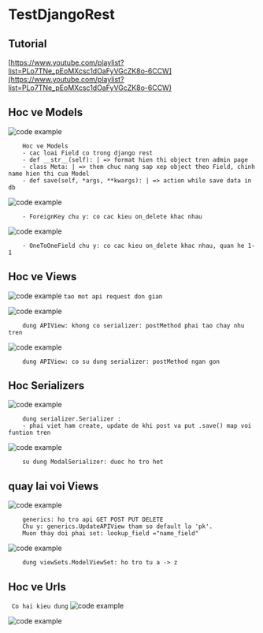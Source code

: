# TestDjangoRest

## Tutorial

[https://www.youtube.com/playlist?list=PLo7TNe_pEoMXcsc1dOaFyVGcZK8o-6CCW](https://www.youtube.com/playlist?list=PLo7TNe_pEoMXcsc1dOaFyVGcZK8o-6CCW)

## Hoc ve Models

![code example](./img/codeModels.png)

```
    Hoc ve Models
    - cac loai Field co trong django rest
    - def __str__(self): | => format hien thi object tren admin page
    - class Meta: | => them chuc nang sap xep object theo Field, chinh name hien thi cua Model
    - def save(self, *args, **kwargs): | => action while save data in db
```

![code example](./img/codeModels2.png)

```
    - ForeignKey chu y: co cac kieu on_delete khac nhau
```

![code example](./img/codeModels3.png)

```
    - OneToOneField chu y: co cac kieu on_delete khac nhau, quan he 1-1
```

## Hoc ve Views

![code example](./img/codeViews1.png)
`tao mot api request don gian`

![code example](./img/codeViews2.png)

```
    dung APIView: khong co serializer: postMethod phai tao chay nhu tren
```

![code example](./img/codeViews3.png)

```
    dung APIView: co su dung serializer: postMethod ngan gon
```

## Hoc Serializers

![code example](./img/codeSerializer1.png)

```
    dung serializer.Serializer :
    - phai viet ham create, update de khi post va put .save() map voi funtion tren
```

![code example](./img/codeSerializer2.png)

```
    su dung ModalSerializer: duoc ho tro het
```

## quay lai voi Views

![code example](./img/codeViews4.png)

```
    generics: ho tro api GET POST PUT DELETE
    Chu y: generics.UpdateAPIView tham so default la 'pk'.
    Muon thay doi phai set: lookup_field ="name_field"
```

![code example](./img/codeViews5.png)

```
    dung viewSets.ModelViewSet: ho tro tu a -> z
```

## Hoc ve Urls

` Co hai kieu dung`
![code example](./img/codeUrls1.png)

![code example](./img/codeUrls2.png)
